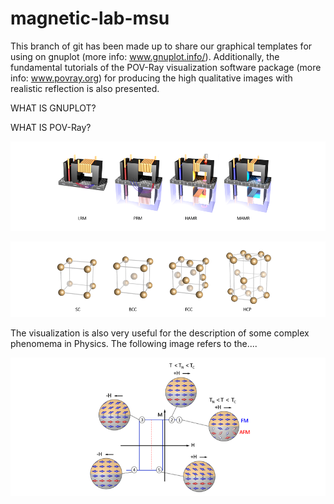 # magnetic-lab-msu
This branch of git has been made up to share our graphical templates for using on gnuplot (more info: www.gnuplot.info/).
Additionally, the fundamental tutorials of the POV-Ray visualization software package (more info: www.povray.org) for producing the high qualitative images with realistic reflection is also presented.




WHAT IS GNUPLOT?





WHAT IS POV-Ray?

![hdd](https://github.com/MAGNETISM-MSU/magnetic-lab-msu/blob/master/Image%20library/hdd_crop.png)


        
      




![structure](https://github.com/MAGNETISM-MSU/magnetic-lab-msu/blob/master/Image%20library/structure_crop.png)




The visualization is also very useful for the description of some complex phenomema in Physics. The following image refers to the....

![EB](https://github.com/MAGNETISM-MSU/magnetic-lab-msu/blob/master/Image%20library/EB_crop.png)
